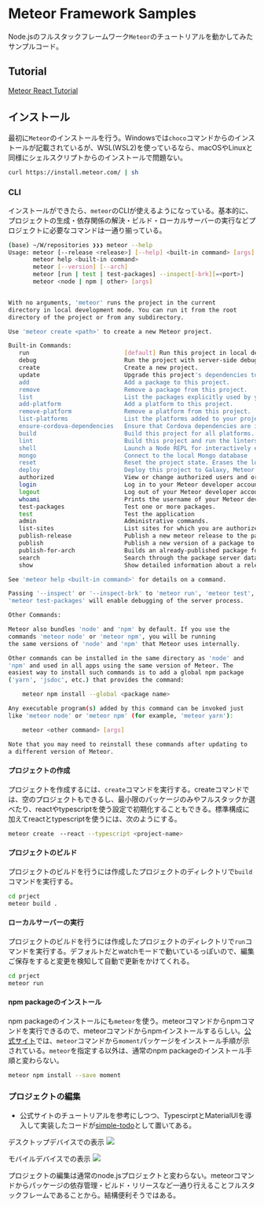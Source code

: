 Meteor Framework Samples
===

Node.jsのフルスタックフレームワーク`Meteor`のチュートリアルを動かしてみたサンプルコード。

## Tutorial
[Meteor React Tutorial](https://react-tutorial.meteor.com/simple-todos/01-creating-app.html)

## インストール 
最初に`Meteor`のインストールを行う。Windowsでは`choco`コマンドからのインストールが記載されているが、WSL(WSL2)を使っているなら、macOSやLinuxと同様にシェルスクリプトからのインストールで問題ない。

```sh
curl https://install.meteor.com/ | sh
```

### CLI
インストールができたら、`meteor`のCLIが使えるようになっている。基本的に、プロジェクトの生成・依存関係の解決・ビルド・ローカルサーバーの実行などプロジェクトに必要なコマンドは一通り揃っている。

```sh
(base) ~/W/repositories ❯❯❯ meteor --help
Usage: meteor [--release <release>] [--help] <built-in command> [args]
       meteor help <built-in command>
       meteor [--version] [--arch]
       meteor [run | test | test-packages] --inspect[-brk][=<port>]
       meteor <node | npm | other> [args]


With no arguments, 'meteor' runs the project in the current
directory in local development mode. You can run it from the root
directory of the project or from any subdirectory.

Use 'meteor create <path>' to create a new Meteor project.

Built-in Commands:
   run                           [default] Run this project in local development mode.
   debug                         Run the project with server-side debugging enabled.
   create                        Create a new project.
   update                        Upgrade this project's dependencies to their latest versions.
   add                           Add a package to this project.
   remove                        Remove a package from this project.
   list                          List the packages explicitly used by your project.
   add-platform                  Add a platform to this project.
   remove-platform               Remove a platform from this project.
   list-platforms                List the platforms added to your project.
   ensure-cordova-dependencies   Ensure that Cordova dependencies are installed.
   build                         Build this project for all platforms.
   lint                          Build this project and run the linters printing all errors and warnings.
   shell                         Launch a Node REPL for interactively evaluating server-side code.
   mongo                         Connect to the local Mongo database
   reset                         Reset the project state. Erases the local database.
   deploy                        Deploy this project to Galaxy, Meteor's hosting service.
   authorized                    View or change authorized users and organizations for a site.
   login                         Log in to your Meteor developer account.
   logout                        Log out of your Meteor developer account.
   whoami                        Prints the username of your Meteor developer account.
   test-packages                 Test one or more packages.
   test                          Test the application
   admin                         Administrative commands.
   list-sites                    List sites for which you are authorized. Lists by region, default is us-east-1.
   publish-release               Publish a new meteor release to the package server.
   publish                       Publish a new version of a package to the package server.
   publish-for-arch              Builds an already-published package for a new platform.
   search                        Search through the package server database.
   show                          Show detailed information about a release or package.

See 'meteor help <built-in command>' for details on a command.

Passing '--inspect' or '--inspect-brk' to 'meteor run', 'meteor test', or
'meteor test-packages' will enable debugging of the server process.

Other Commands:

Meteor also bundles 'node' and 'npm' by default. If you use the
commands 'meteor node' or 'meteor npm', you will be running
the same versions of 'node' and 'npm' that Meteor uses internally.

Other commands can be installed in the same directory as 'node' and
'npm' and used in all apps using the same version of Meteor. The
easiest way to install such commands is to add a global npm package
('yarn', 'jsdoc', etc.) that provides the command:

    meteor npm install --global <package name>

Any executable program(s) added by this command can be invoked just
like 'meteor node' or 'meteor npm' (for example, 'meteor yarn'):

    meteor <other command> [args]

Note that you may need to reinstall these commands after updating to
a different version of Meteor.
```

#### プロジェクトの作成

プロジェクトを作成するには、`create`コマンドを実行する。createコマンドでは、空のプロジェクトもできるし、最小限のパッケージのみやフルスタックか選べたり、reactやtypescriptを使う設定で初期化することもできる。標準構成に加えてreactとtypescriptを使うには、次のようにする。

```sh
meteor create　--react --typescript <project-name>
```

#### プロジェクトのビルド

プロジェクトのビルドを行うには作成したプロジェクトのディレクトリで`build`コマンドを実行する。

```sh
cd prject
meteor build .
```

#### ローカルサーバーの実行

プロジェクトのビルドを行うには作成したプロジェクトのディレクトリで`run`コマンドを実行する。デフォルトだとwatchモードで動いているっぽいので、編集ご保存をすると変更を検知して自動で更新をかけてくれる。

```sh
cd prject
meteor run
```

#### npm packageのインストール
npm packageのインストールにも`meteor`を使う。meteorコマンドからnpmコマンドを実行できるので、meteorコマンドからnpmインストールするらしい。[公式サイト](https://guide.meteor.com/v1.3/using-npm-packages.html)では、`meteor`コマンドから`moment`パッケージをインストール手順が示されている。`meteor`を指定する以外は、通常のnpm packageのインストール手順と変わらない。

```sh
meteor npm install --save moment
```

### プロジェクトの編集
- 公式サイトのチュートリアルを参考にしつつ、TypescirptとMaterialUIを導入して実装したコードが[simple-todo](./simple-todo-app)として置いてある。

デスクトップデバイスでの表示
![](./assets/meteor-01.png)

モバイルデバイスでの表示
![](./assets/meteor-02.png)

プロジェクトの編集は通常のnode.jsプロジェクトと変わらない。meteorコマンドからパッケージの依存管理・ビルド・リリースなど一通り行えることフルスタックフレームであることから。結構便利そうではある。
